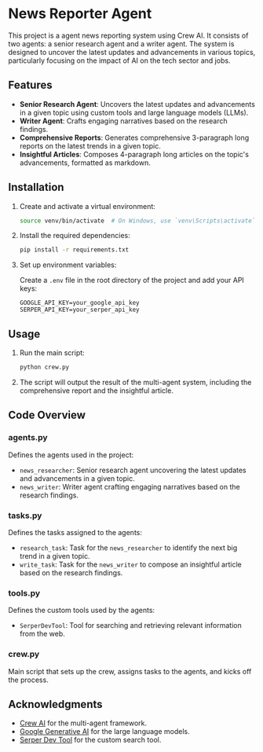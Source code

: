 # News Reporter Agent

This project is a agent news reporting system using Crew AI. It consists of two agents: a senior research agent and a writer agent. The system is designed to uncover the latest updates and advancements in various topics, particularly focusing on the impact of AI on the tech sector and jobs.

## Features

- **Senior Research Agent**: Uncovers the latest updates and advancements in a given topic using custom tools and large language models (LLMs).
- **Writer Agent**: Crafts engaging narratives based on the research findings.
- **Comprehensive Reports**: Generates comprehensive 3-paragraph long reports on the latest trends in a given topic.
- **Insightful Articles**: Composes 4-paragraph long articles on the topic's advancements, formatted as markdown.

## Installation

1. Create and activate a virtual environment:

    ```sh
    source venv/bin/activate  # On Windows, use `venv\Scripts\activate`
    ```

2. Install the required dependencies:

    ```sh
    pip install -r requirements.txt
    ```

3. Set up environment variables:

    Create a `.env` file in the root directory of the project and add your API keys:

    ```plaintext
    GOOGLE_API_KEY=your_google_api_key
    SERPER_API_KEY=your_serper_api_key
    ```

## Usage

1. Run the main script:

    ```sh
    python crew.py
    ```

2. The script will output the result of the multi-agent system, including the comprehensive report and the insightful article.

## Code Overview

### agents.py

Defines the agents used in the project:

- `news_researcher`: Senior research agent uncovering the latest updates and advancements in a given topic.
- `news_writer`: Writer agent crafting engaging narratives based on the research findings.

### tasks.py

Defines the tasks assigned to the agents:

- `research_task`: Task for the `news_researcher` to identify the next big trend in a given topic.
- `write_task`: Task for the `news_writer` to compose an insightful article based on the research findings.

### tools.py

Defines the custom tools used by the agents:

- `SerperDevTool`: Tool for searching and retrieving relevant information from the web.

### crew.py

Main script that sets up the crew, assigns tasks to the agents, and kicks off the process.


## Acknowledgments

- [Crew AI](https://crew.ai) for the multi-agent framework.
- [Google Generative AI](https://cloud.google.com/ai-platform/generative-ai) for the large language models.
- [Serper Dev Tool](https://serper.dev) for the custom search tool.

